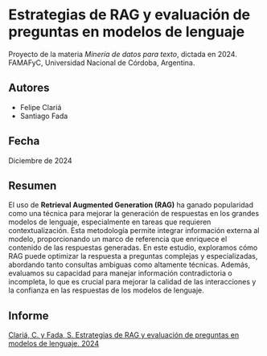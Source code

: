 # Estrategias de RAG y evaluación de preguntas en modelos de lenguaje

Proyecto de la materia *Minería de datos para texto*, dictada en 2024.
FAMAFyC, Universidad Nacional de Córdoba, Argentina.

## Autores

- Felipe Clariá
- Santiago Fada

## Fecha

Diciembre de 2024

## Resumen

El uso de **Retrieval Augmented Generation (RAG)** ha ganado popularidad como una técnica para mejorar la generación de respuestas en los grandes modelos de lenguaje, especialmente en tareas que requieren contextualización. Esta metodología permite integrar información externa al modelo, proporcionando un marco de referencia que enriquece el contenido de las respuestas generadas. En este estudio, exploramos cómo RAG puede optimizar la respuesta a preguntas complejas y especializadas, abordando tanto consultas ambiguas como altamente técnicas. Además, evaluamos su capacidad para manejar información contradictoria o incompleta, lo que es crucial para mejorar la calidad de las interacciones y la confianza en las respuestas de los modelos de lenguaje.

## Informe

[Clariá, C. y Fada, S. Estrategias de RAG y evaluación de preguntas en modelos de lenguaje. 2024](docs/final.pdf)
